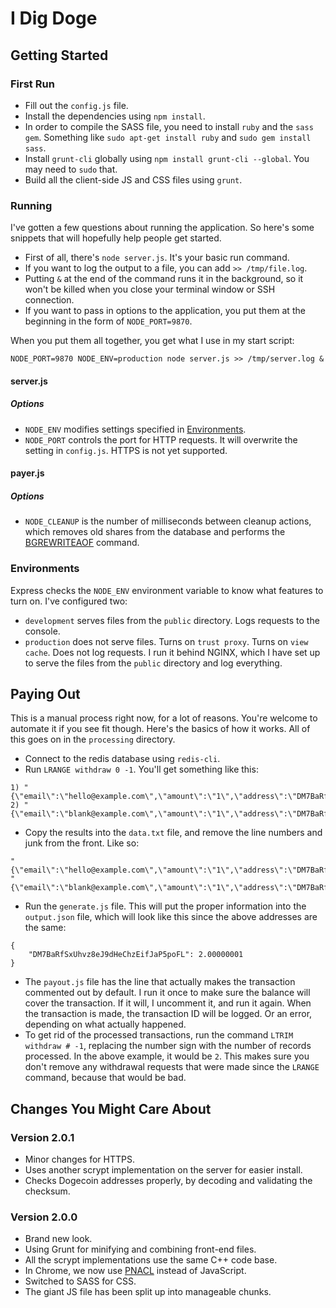 # I Dig Doge

## Getting Started

### First Run

- Fill out the `config.js` file.
- Install the dependencies using `npm install`.
- In order to compile the SASS file, you need to install `ruby` and the `sass gem`. Something like `sudo apt-get install ruby` and `sudo gem install sass`.
- Install `grunt-cli` globally using `npm install grunt-cli --global`. You may need to `sudo` that.
- Build all the client-side JS and CSS files using `grunt`.

### Running

I've gotten a few questions about running the application. So here's some snippets that will hopefully help people get started.

- First of all, there's `node server.js`. It's your basic run command.
- If you want to log the output to a file, you can add `>> /tmp/file.log`.
- Putting `&` at the end of the command runs it in the background, so it won't be killed when you close your terminal window or SSH connection.
- If you want to pass in options to the application, you put them at the beginning in the form of `NODE_PORT=9870`.

When you put them all together, you get what I use in my start script:

`NODE_PORT=9870 NODE_ENV=production node server.js >> /tmp/server.log &`

#### server.js

##### Options

- `NODE_ENV` modifies settings specified in [Environments](#environments).
- `NODE_PORT` controls the port for HTTP requests. It will overwrite the setting in `config.js`. HTTPS is not yet supported.

#### payer.js

##### Options

- `NODE_CLEANUP` is the number of milliseconds between cleanup actions, which removes old shares from the database and performs the [BGREWRITEAOF](http://redis.io/commands/bgrewriteaof) command.

### Environments

Express checks the `NODE_ENV` environment variable to know what features to turn on. I've configured two:

- `development` serves files from the `public` directory. Logs requests to the console.
- `production` does not serve files. Turns on `trust proxy`. Turns on `view cache`. Does not log requests. I run it behind NGINX, which I have set up to serve the files from the `public` directory and log everything.

## Paying Out

This is a manual process right now, for a lot of reasons. You're welcome to automate it if you see fit though. Here's the basics of how it works. All of this goes on in the `processing` directory.

- Connect to the redis database using `redis-cli`.
- Run `LRANGE withdraw 0 -1`. You'll get something like this:

```
1) "{\"email\":\"hello@example.com\",\"amount\":\"1\",\"address\":\"DM7BaRfSxUhvz8eJ9dHeChzEifJaP5poFL\"}"
2) "{\"email\":\"blank@example.com\",\"amount\":\"1\",\"address\":\"DM7BaRfSxUhvz8eJ9dHeChzEifJaP5poFL\"}"
```

- Copy the results into the `data.txt` file, and remove the line numbers and junk from the front. Like so:

```
"{\"email\":\"hello@example.com\",\"amount\":\"1\",\"address\":\"DM7BaRfSxUhvz8eJ9dHeChzEifJaP5poFL\"}"
"{\"email\":\"blank@example.com\",\"amount\":\"1\",\"address\":\"DM7BaRfSxUhvz8eJ9dHeChzEifJaP5poFL\"}"
```

- Run the `generate.js` file. This will put the proper information into the `output.json` file, which will look like this since the above addresses are the same:

```
{
	"DM7BaRfSxUhvz8eJ9dHeChzEifJaP5poFL": 2.00000001
}
```

- The `payout.js` file has the line that actually makes the transaction commented out by default. I run it once to make sure the balance will cover the transaction. If it will, I uncomment it, and run it again. When the transaction is made, the transaction ID will be logged. Or an error, depending on what actually happened.
- To get rid of the processed transactions, run the command `LTRIM withdraw # -1`, replacing the number sign with the number of records processed. In the above example, it would be `2`. This makes sure you don't remove any withdrawal requests that were made since the `LRANGE` command, because that would be bad.

## Changes You Might Care About

### Version 2.0.1

- Minor changes for HTTPS.
- Uses another scrypt implementation on the server for easier install.
- Checks Dogecoin addresses properly, by decoding and validating the checksum.

### Version 2.0.0

- Brand new look.
- Using Grunt for minifying and combining front-end files.
- All the scrypt implementations use the same C++ code base.
- In Chrome, we now use [PNACL](https://developers.google.com/native-client/dev/) instead of JavaScript.
- Switched to SASS for CSS.
- The giant JS file has been split up into manageable chunks.
